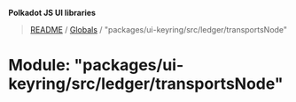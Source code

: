 **Polkadot JS UI libraries**

> [README](../README.md) / [Globals](../globals.md) / "packages/ui-keyring/src/ledger/transportsNode"

# Module: "packages/ui-keyring/src/ledger/transportsNode"

